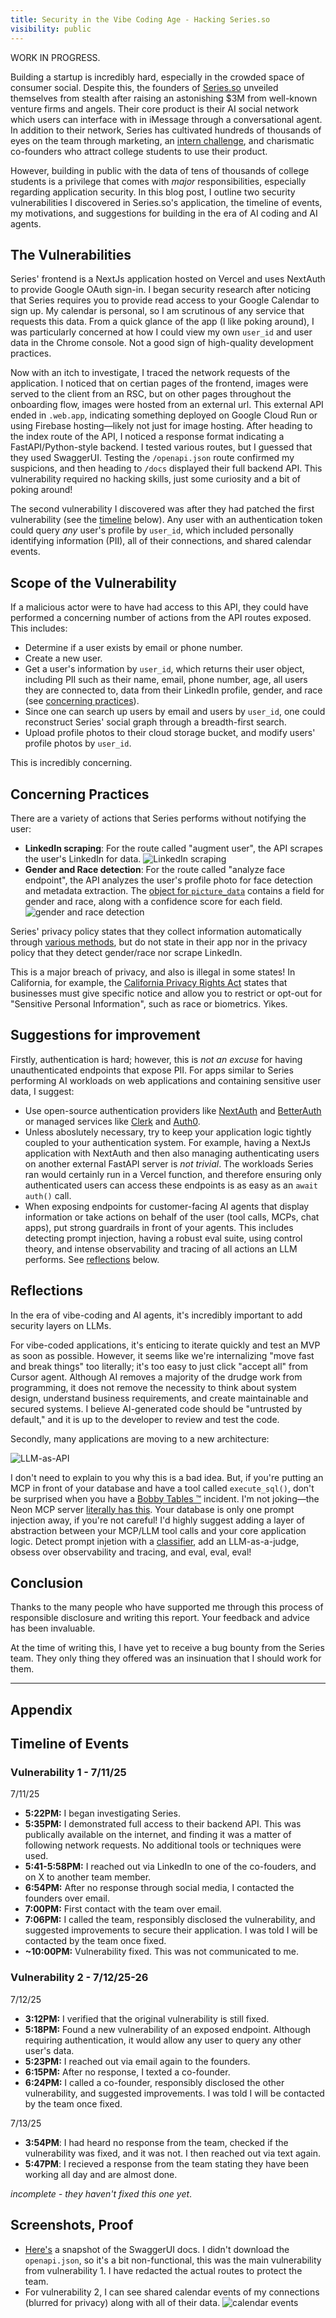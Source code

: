 ```yaml
---
title: Security in the Vibe Coding Age - Hacking Series.so
visibility: public
---
```


WORK IN PROGRESS.

Building a startup is incredibly hard, especially in the crowded space of consumer social. Despite this, the founders of [Series.so](https://series.so) unveiled themselves from stealth after
raising an astonishing $3M from well-known venture firms and angels. Their core product is their AI social network which users can interface with in iMessage through a
conversational agent. In addition to their network, Series has cultivated hundreds of thousands of eyes on the team through marketing, an
[intern challenge](https://www.linkedin.com/posts/nathaneo-johnson-86aa4a253_introducing-the-series-a-2-week-reality-activity-7344360830127292416-t92R), and
charismatic co-founders who attract college students to use their product.

However, building in public with the data of tens of thousands of college students is a privilege that comes with _major_ responsibilities, especially regarding
application security. In this blog post, I outline two security vulnerabilities I discovered in Series.so's application, the timeline of events, my motivations,
and suggestions for building in the era of AI coding and AI agents.

## The Vulnerabilities

Series' frontend is a NextJs application hosted on Vercel and uses NextAuth to provide Google OAuth sign-in. I began security research after noticing that Series requires you to
provide read access to your Google Calendar to sign up. My calendar is personal, so I am scrutinous of any service that requests this data. From a quick glance of the app (I like poking around), I was particularly concerned
at how I could view my own `user_id` and user data in the Chrome console. Not a good sign of high-quality development practices.

Now with an itch to investigate, I traced the network requests of the application. I noticed that on certian pages of the frontend, images were served to the client from an RSC, but on other pages throughout
the onboarding flow, images were hosted from an external url. This external API ended in `.web.app`, indicating something deployed on Google Cloud Run or using Firebase hosting—likely not just for image hosting. After heading
to the index route of the API, I noticed a response format indicating a FastAPI/Python-style backend. I tested various routes, but I guessed that they used SwaggerUI. Testing the `/openapi.json` route confirmed my suspicions, and then heading to `/docs` displayed their full backend API. This vulnerability required no hacking skills, just some curiosity and a bit of poking around!

The second vulnerability I discovered was after they had patched the first vulnerability (see the [timeline](#appendix---timeline-of-events) below). Any user with an authentication token could query
_any_ user's profile by `user_id`, which included personally identifying information (PII), all of their connections, and shared calendar events.

## Scope of the Vulnerability

If a malicious actor were to have had access to this API, they could have performed a concerning number of actions from the API routes exposed. This includes:

- Determine if a user exists by email or phone number.
- Create a new user.
- Get a user's information by `user_id`, which returns their user object, including PII such as their name, email, phone number,
  age, all users they are connected to, data from their LinkedIn profile, gender, and race (see [concerning practices](#concerning-practices)).
- Since one can search up users by email and users by `user_id`, one could reconstruct Series' social graph through a breadth-first search.
- Upload profile photos to their cloud storage bucket, and modify users' profile photos by `user_id`.

This is incredibly concerning.

## Concerning Practices

There are a variety of actions that Series performs without notifying the user:

- **LinkedIn scraping**: For the route called "augment user", the API scrapes the user's LinkedIn for data.
   ![LinkedIn scraping](/linkedin-scrape.png)
- **Gender and Race detection**: For the route called "analyze face endpoint", the API analyzes the user's profile photo for face detection and metadata extraction. The
   [object for `picture_data`](https://gist.github.com/charliemeyer2000/2114dca872fa1903b349be670c48eb25) contains a field for gender and race, along with a confidence score for each field.
  ![gender and race detection](/analyze-face.png)

Series' privacy policy states that they collect information automatically through [various methods](https://www.series.so/privacy#:~:text=We%20collect%20personal%20information%20from%20you%20in%20the%20following%20ways%3A), but do not state in their app nor in the privacy policy that they detect gender/race nor scrape LinkedIn.

This is a major breach of privacy, and also is illegal in some states! In California, for example, the [California Privacy Rights Act](https://www.caprivacy.org/cpra-exec-summary/) states that businesses must give specific notice and allow you to restrict or opt-out for "Sensitive Personal Information", such as race or biometrics. Yikes.

## Suggestions for improvement

Firstly, authentication is hard; however, this is _not an excuse_ for having unauthenticated endpoints that expose PII. For apps similar to Series performing AI workloads on web applications and
containing sensitive user data, I suggest:

- Use open-source authentication providers like [NextAuth](https://next-auth.js.org/) and [BetterAuth](https://www.better-auth.com/) or managed services like [Clerk](https://clerk.com)
  and [Auth0](https://auth0.com).
- Unless aboslutely necessary, try to keep your application logic tightly coupled to your authentication system. For example, having a NextJs application with NextAuth and then also managing
  authenticating users on another external FastAPI server is _not trivial_. The workloads Series ran would certainly run in a Vercel function, and therefore ensuring only authenticated users can access these endpoints is as easy as an `await auth()` call.
- When exposing endpoints for customer-facing AI agents that display information or take actions on behalf of the user (tool calls, MCPs, chat apps), put strong guardrails in front of your agents. This includes detecting prompt injection, having a robust eval suite, using control theory, and intense observability and tracing of all actions an LLM performs. See [reflections](#reflections) below.

## Reflections

In the era of vibe-coding and AI agents, it's incredibly important to add security layers on LLMs.

For vibe-coded applications, it's enticing to iterate quickly and test an MVP as soon as possible. However, it seems like we're internalizing 
"move fast and break things" too literally; it's too easy to just click "accept all" from Cursor agent. Although AI removes a majority of the drudge work from programming, it does not remove the necessity to think about system design, understand business requirements, and create maintainable and secured systems. I believe AI-generated code should be "untrusted by default," and it is up to the developer to review and test the code.

Secondly, many applications are moving to a new architecture:

![LLM-as-API](/frontend-llm-db.png)

I don't need to explain to you why this is a bad idea. But, if you're putting an MCP in front of your database and have a tool called `execute_sql()`, don't be surprised when you have a [Bobby Tables &trade;](https://xkcd.com/327/) incident. I'm not joking—the Neon MCP server [literally has this](https://github.com/neondatabase-labs/mcp-server-neon/blob/main/src/tools/tools.ts#L85). Your database is only one prompt injection away, if you're not careful! I'd highly suggest adding a layer of abstraction between your MCP/LLM tool calls and your core application logic. Detect prompt injetion with a [classifier](https://huggingface.co/protectai/deberta-v3-base-prompt-injection-v2?text=I+like+you.+I+love+you), add an LLM-as-a-judge, obsess over observability and tracing, and eval, eval, eval!

## Conclusion

Thanks to the many people who have supported me through this process of responsible disclosure and writing this report. Your feedback and advice has been invaluable.

At the time of writing this, I have yet to receive a bug bounty from the Series team. They only thing they offered was an insinuation that I should work for them.

---

## Appendix

## Timeline of Events

### Vulnerability 1 - 7/11/25

7/11/25

- **5:22PM:** I began investigating Series.
- **5:35PM:** I demonstrated full access to their backend API. This was publically available on the internet, and finding it was a matter of following network requests. No additional tools or techniques
  were used.
- **5:41-5:58PM:** I reached out via LinkedIn to one of the co-fouders, and on X to another team member.
- **6:54PM:** After no response through social media, I contacted the founders over email.
- **7:00PM:** First contact with the team over email.
- **7:06PM:** I called the team, responsibly disclosed the vulnerability, and suggested improvements to secure their application. I was told I will be contacted by the team once fixed.
- **~10:00PM:** Vulnerability fixed. This was not communicated to me.

### Vulnerability 2 - 7/12/25-26

7/12/25

- **3:12PM:** I verified that the original vulnerability is still fixed.
- **5:18PM:** Found a new vulnerability of an exposed endpoint. Although requiring authentication, it would allow any user to query any other user's data.
- **5:23PM:** I reached out via email again to the founders.
- **6:15PM:** After no response, I texted a co-founder.
- **6:24PM:** I called a co-founder, responsibly disclosed the other vulnerability, and suggested improvements. I was told I will be contacted by the team once fixed.

7/13/25

- **3:54PM**: I had heard no response from the team, checked if the vulnerability was fixed, and it was not. I then reached out via text again.
- **5:47PM**: I recieved a response from the team stating they have been working all day and are almost done.

_incomplete - they haven't fixed this one yet_.


## Screenshots, Proof

- [Here's](https://series-swagger-docs.vercel.app/) a snapshot of the SwaggerUI docs. I didn't download the `openapi.json`, so it's a bit non-functional, this was the main vulnerability from vulnerability 1. I have redacted the actual routes to protect the team.
- For vulnerability 2, I can see shared calendar events of my connections (blurred for privacy) along with all of their data.
  ![calendar events](/calendar-events.png)